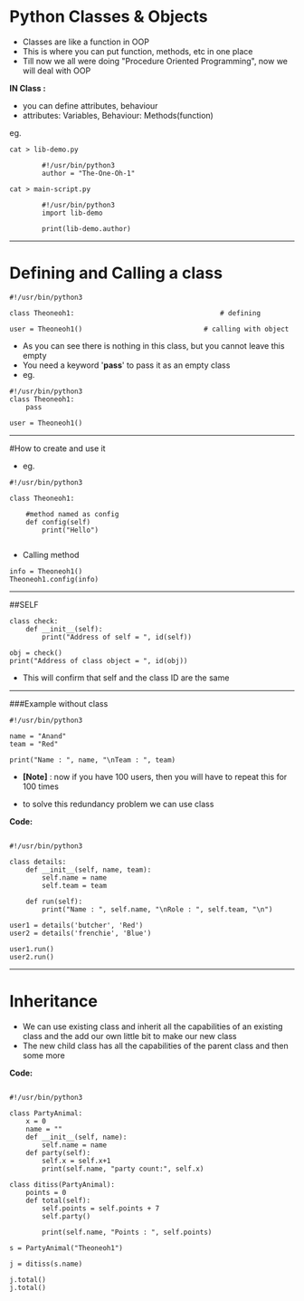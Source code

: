# Python Classes & Objects

- Classes are like a function in OOP
- This is where you can put function, methods, etc in one place
- Till now we all were doing "Procedure Oriented Programming", now we will deal with OOP

**IN Class :**

- you can define attributes, behaviour
- attributes: Variables, Behaviour: Methods(function)

eg.
```
cat > lib-demo.py
	
		#!/usr/bin/python3
		author = "The-One-Oh-1"
```
```
cat > main-script.py
	
		#!/usr/bin/python3
		import lib-demo

		print(lib-demo.author)
```

____________________________________________________________________________________________

# Defining and Calling a class

```
#!/usr/bin/python3

class Theoneoh1: 									# defining

user = Theoneoh1()								# calling with object
```

- As you can see there is nothing in this class, but you cannot leave this empty
- You need a keyword '**pass**' to pass it as an empty class
- eg.

```
#!/usr/bin/python3
class Theoneoh1:
	pass

user = Theoneoh1()
```
____________________________________________________________________________________________

#How to create and use it

- eg.

```
#!/usr/bin/python3

class Theoneoh1:

	#method named as config
	def config(self)
		print("Hello")
		
```
- Calling method

```
info = Theoneoh1()
Theoneoh1.config(info)

```
____________________________________________________________________________________________

##SELF

```
class check:
	def __init__(self):
		print("Address of self = ", id(self))

obj = check()
print("Address of class object = ", id(obj))

```

- This will confirm that self and the class ID are the same

____________________________________________________________________________________________

###Example without class

```
#!/usr/bin/python3

name = "Anand"
team = "Red"

print("Name : ", name, "\nTeam : ", team)

```
- **[Note]** : now if you have 100 users, then you will have to repeat this for 100 times

- to solve this redundancy problem we can use class

**Code:**

```

#!/usr/bin/python3

class details:
	def __init__(self, name, team):
		self.name = name
		self.team = team

	def run(self):
		print("Name : ", self.name, "\nRole : ", self.team, "\n")

user1 = details('butcher', 'Red')
user2 = details('frenchie', 'Blue')

user1.run()
user2.run()

```
_______________________________________________________________________________________________________________

# Inheritance 

- We can use existing class and inherit all the capabilities of an existing class and the add
	our own little bit to make our new class
- The new child class has all the capabilities of the parent class and then some more


**Code:**

```

#!/usr/bin/python3

class PartyAnimal:
	x = 0
	name = ""
	def __init__(self, name):
		self.name = name 
	def party(self):
		self.x = self.x+1
		print(self.name, "party count:", self.x)

class ditiss(PartyAnimal):
	points = 0
	def total(self):
		self.points = self.points + 7
		self.party()

		print(self.name, "Points : ", self.points)

s = PartyAnimal("Theoneoh1")

j = ditiss(s.name)

j.total()
j.total()

```
